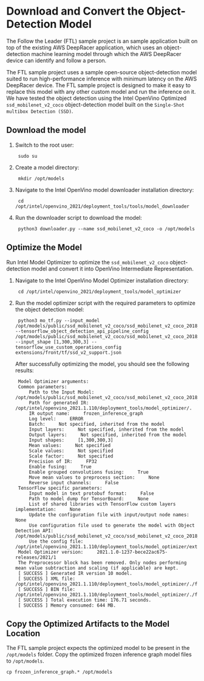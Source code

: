 # Download and Convert the Object-Detection Model

The Follow the Leader (FTL) sample project is an sample application built on top of the existing AWS DeepRacer application, which uses an object-detection machine learning model through which the AWS DeepRacer device can identify and follow a person.

The FTL sample project uses a sample open-source object-detection model suited to run high-performance inference with minimum latency on the AWS DeepRacer device. The FTL sample project is designed to make it easy to replace this model with any other custom model and run the inference on it. We have tested the object detection using the Intel OpenVino Optimized `ssd_mobilenet_v2_coco` object-detection model built on the `Single-Shot multibox Detection (SSD)`.

## Download the model

1. Switch to the root user:

        sudo su

1. Create a model directory:

        mkdir /opt/models

1. Navigate to the Intel OpenVino model downloader installation directory:

        cd /opt/intel/openvino_2021/deployment_tools/tools/model_downloader

1. Run the downloader script to download the model:

        python3 downloader.py --name ssd_mobilenet_v2_coco -o /opt/models


## Optimize the Model

Run Intel Model Optimizer to optimize the `ssd_mobilenet_v2_coco` object-detection model and convert it into OpenVino Intermediate Representation.

1. Navigate to the Intel OpenVino Model Optimizer installation directory:

        cd /opt/intel/openvino_2021/deployment_tools/model_optimizer

1. Run the model optimizer script with the required parameters to optimize the object detection model:

        python3 mo_tf.py --input_model /opt/models/public/ssd_mobilenet_v2_coco/ssd_mobilenet_v2_coco_2018_03_29/frozen_inference_graph.pb --tensorflow_object_detection_api_pipeline_config /opt/models/public/ssd_mobilenet_v2_coco/ssd_mobilenet_v2_coco_2018_03_29/pipeline.config --input_shape [1,300,300,3] --tensorflow_use_custom_operations_config extensions/front/tf/ssd_v2_support.json

    After successfully optimizing the model, you should see the following results:

        Model Optimizer arguments:
        Common parameters:
            Path to the Input Model:     /opt/models/public/ssd_mobilenet_v2_coco/ssd_mobilenet_v2_coco_2018_03_29/frozen_inference_graph.pb
            Path for generated IR:     /opt/intel/openvino_2021.1.110/deployment_tools/model_optimizer/.
            IR output name:     frozen_inference_graph
            Log level:     ERROR
            Batch:     Not specified, inherited from the model
            Input layers:     Not specified, inherited from the model
            Output layers:     Not specified, inherited from the model
            Input shapes:     [1,300,300,3]
            Mean values:     Not specified
            Scale values:     Not specified
            Scale factor:     Not specified
            Precision of IR:     FP32
            Enable fusing:     True
            Enable grouped convolutions fusing:     True
            Move mean values to preprocess section:     None
            Reverse input channels:     False
        TensorFlow specific parameters:
            Input model in text protobuf format:     False
            Path to model dump for TensorBoard:     None
            List of shared libraries with TensorFlow custom layers implementation:     None
            Update the configuration file with input/output node names:     None
            Use configuration file used to generate the model with Object Detection API:     /opt/models/public/ssd_mobilenet_v2_coco/ssd_mobilenet_v2_coco_2018_03_29/pipeline.config
            Use the config file:     /opt/intel/openvino_2021.1.110/deployment_tools/model_optimizer/extensions/front/tf/ssd_v2_support.json
        Model Optimizer version:     2021.1.0-1237-bece22ac675-releases/2021/1
        The Preprocessor block has been removed. Only nodes performing mean value subtraction and scaling (if applicable) are kept.
        [ SUCCESS ] Generated IR version 10 model.
        [ SUCCESS ] XML file: /opt/intel/openvino_2021.1.110/deployment_tools/model_optimizer/./frozen_inference_graph.xml
        [ SUCCESS ] BIN file: /opt/intel/openvino_2021.1.110/deployment_tools/model_optimizer/./frozen_inference_graph.bin
        [ SUCCESS ] Total execution time: 176.71 seconds. 
        [ SUCCESS ] Memory consumed: 644 MB.

## Copy the Optimized Artifacts to the Model Location

The FTL sample project expects the optimized model to be present in the `/opt/models` folder. Copy the optimized frozen inference graph model files to `/opt/models`.

    cp frozen_inference_graph.* /opt/models


